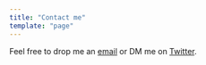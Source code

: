 ```yaml
---
title: "Contact me"
template: "page"
---
```


Feel free to drop me an [email](mailto:saurabhmisra87@gmail.com) or DM me on [Twitter](https://www.twitter.com/saurabh__misra).
